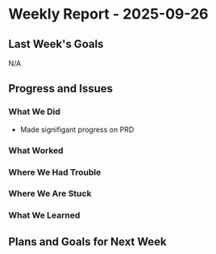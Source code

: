 # Weekly Report - 2025-09-26

## Last Week's Goals

N/A

## Progress and Issues

### What We Did

- Made signifigant progress on PRD

### What Worked

### Where We Had Trouble

### Where We Are Stuck

### What We Learned

## Plans and Goals for Next Week
